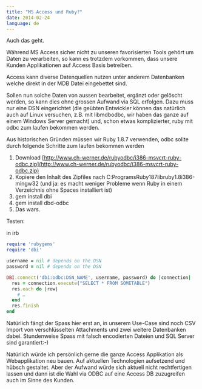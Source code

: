 ```yaml
---
title: "MS Access und Ruby?"
date: 2014-02-24
language: de
---
```


Auch das geht.

Während MS Access sicher nicht zu unseren favorisierten Tools gehört um Daten zu verarbeiten, so kann es trotzdem vorkommen, dass unsere Kunden Applikationen auf Access Basis betreiben.

Access kann diverse Datenquellen nutzen unter anderem Datenbanken welche direkt in der MDB Datei eingebettet sind.

Sollen nun solche Daten von aussen bearbeitet, ergänzt oder gelöscht werden, so kann dies ohne grossen Aufwand via SQL erfolgen. Dazu muss nur eine DSN eingerichtet (die geübten Entwickler können das natürlich auch auf Linux versuchen, z.B. mit libmdbodbc, wir haben das ganze auf einem Windows Server gemacht) und, schon etwas komplizierter, ruby mit odbc zum laufen bekommen werden.

Aus historischen Gründen müssen wir Ruby 1.8.7 verwenden, odbc sollte durch folgende Schritte zum laufen bekommen werden

1. Download [http://www.ch-werner.de/rubyodbc/i386-msvcrt-ruby-odbc.zip](http://www.ch-werner.de/rubyodbc/i386-msvcrt-ruby-odbc.zip)
2. Kopiere den Inhalt des Zipfiles nach C:ProgramsRuby187libruby1.8i386-mingw32 (und ja: es macht weniger Probleme wenn Ruby in einem Verzeichnis ohne Spaces installiert ist)
3. gem install dbi
4. gem install dbd-odbc
5. Das wars.

Testen:

in irb

```ruby
require 'rubygems'
require 'dbi'

username = nil # depends on the DSN
password = nil # depends on the DSN

DBI.connect('dbi:odbc:DSN_NAME', username, password) do |connection|
  res = connection.execute("SELECT * FROM SOMETABLE")
  res.each do |row|
    # …
  end
  res.finish
end
```

Natürlich fängt der Spass hier erst an, in unserem Use-Case sind noch CSV Import von verschlüsselten Attachments und zwei weitere Datenbanken dabei. Stundenweise Spass mit falsch encodierten Dateien und SQL Server sind garantiert:-)

Natürlich würde ich persönlich gerne die ganze Access Applikation als Webapplikation neu bauen. Auf aktuellen Technologien aufsetzend und hübsch gestaltet. Aber der Aufwand würde sich aktuell nicht rechtfertigen lassen und dann ist die Wahl via ODBC auf eine Access DB zuzugreifen auch im Sinne des Kunden.
